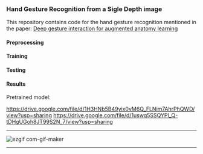 ### Hand Gesture Recognition from a Sigle Depth image
This repository contains code for the hand gesture recognition mentioned in the paper: [Deep gesture interaction for augmented anatomy learning](https://www.sciencedirect.com/science/article/abs/pii/S0268401217308678)


#### Preprocessing

#### Training

#### Testing

#### Results

Pretrained model:

https://drive.google.com/file/d/1H3HNb5B49yix0vM6Q_FLNim7AhrPhQWD/view?usp=sharing
https://drive.google.com/file/d/1uswq5SSQYPI_Q-tDHgUGoh8JT99S2N_7/view?usp=sharing

---
![ezgif com-gif-maker](https://user-images.githubusercontent.com/50513215/119235826-31007200-bb2c-11eb-9034-f367e5f91934.gif)

---
